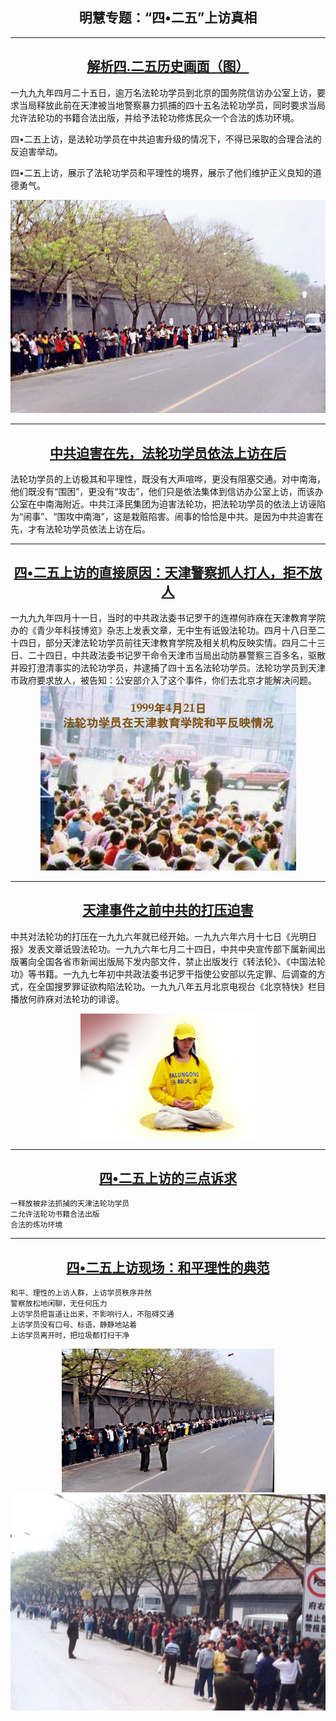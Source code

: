 
<h2 align="center">明慧专题：“四•二五”上访真相</a></h2>


<hr>

<h2 align="center"><a href="https://github.com/zhut019111/one/blob/master/425-1.md">解析四.二五历史画面（图）</a></h2>


一九九九年四月二十五日，逾万名法轮功学员到北京的国务院信访办公室上访，要求当局释放此前在天津被当地警察暴力抓捕的四十五名法轮功学员，同时要求当局允许法轮功的书籍合法出版，并给予法轮功修炼民众一个合法的炼功环境。

四•二五上访，是法轮功学员在中共迫害升级的情况下，不得已采取的合理合法的反迫害举动。

四•二五上访，展示了法轮功学员和平理性的境界，展示了他们维护正义良知的道德勇气。


<div align=center>
<img src="https://github.com/zhut019111/one/blob/master/img/425/425_april25_peaceful_appeal_01.jpg">
</div>
<hr>



<h2 align="center"><a href="https://github.com/zhut019111/one/blob/master/425-2.md">中共迫害在先，法轮功学员依法上访在后</a></h2>

法轮功学员的上访极其和平理性，既没有大声喧哗，更没有阻塞交通。对中南海，他们既没有“围困”，更没有“攻击”，他们只是依法集体到信访办公室上访，而该办公室在中南海附近。中共江泽民集团为迫害法轮功，把法轮功学员的依法上访诬陷为“闹事”、“围攻中南海”，这是栽赃陷害。闹事的恰恰是中共。是因为中共迫害在先，才有法轮功学员依法上访在后。

<hr>

<h2 align="center"><a href="https://github.com/zhut019111/one/blob/master/425-3.md">四•二五上访的直接原因：天津警察抓人打人，拒不放人</a></h2>
一九九九年四月十一日，当时的中共政法委书记罗干的连襟何祚庥在天津教育学院办的《青少年科技博览》杂志上发表文章，无中生有诋毁法轮功。四月十八日至二十四日，部分天津法轮功学员前往天津教育学院及相关机构反映实情。四月二十三日、二十四日，中共政法委书记罗干命令天津市当局出动防暴警察三百多名，驱散并殴打澄清事实的法轮功学员，并逮捕了四十五名法轮功学员。法轮功学员到天津市政府要求放人，被告知：公安部介入了这个事件，你们去北京才能解决问题。

<div align=center>
<img src="https://github.com/zhut019111/one/blob/master/img/425/425-1-3.JPG">
</div>



<hr>

<h2 align="center"><a href="https://github.com/zhut019111/one/blob/master/425-4.md">天津事件之前中共的打压迫害</a></h2>

中共对法轮功的打压在一九九六年就已经开始。一九九六年六月十七日《光明日报》发表文章诋毁法轮功。一九九六年七月二十四日，中共中央宣传部下属新闻出版署向全国各省市新闻出版局下发内部文件，禁止出版发行《转法轮》、《中国法轮功》等书籍。一九九七年初中共政法委书记罗干指使公安部以先定罪、后调查的方式，在全国搜罗罪证欲构陷法轮功。一九九八年五月北京电视台《北京特快》栏目播放何祚庥对法轮功的诽谤。

<div align=center>
<img src="https://github.com/zhut019111/one/blob/master/img/425/425-1-4.JPG">
</div>

<hr>


<h2 align="center"><a href="https://github.com/zhut019111/one/blob/master/425-5.md">四•二五上访的三点诉求</a></h2>


 
    一释放被非法抓捕的天津法轮功学员
    二允许法轮功书籍合法出版
    合法的炼功环境

<hr>

<h2 align="center"><a href="https://github.com/zhut019111/one/blob/master/425-5.md">四•二五上访现场：和平理性的典范</a></h2>


    和平、理性的上访人群，上访学员秩序井然
    警察放松地闲聊，无任何压力
    上访学员把盲道让出来，不影响行人，不阻碍交通
    上访学员没有口号、标语，静静地站着
    上访学员离开时，把垃圾都打扫干净

<div align=center>
<img src="https://github.com/zhut019111/one/blob/master/img/425/425-1-5.JPG">
</div>

<div align=center >
<img src="https://github.com/zhut019111/one/blob/master/img/425/425-1-6.JPG">
</div>
